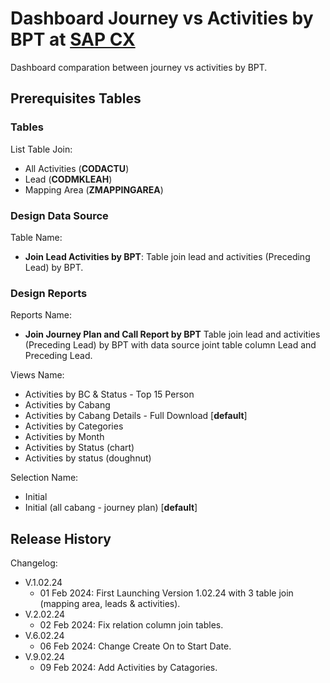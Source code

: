 # Dashboard Journey vs Activities by BPT at [SAP CX](https://www.sap.com/sea/products/crm.html)

Dashboard comparation between journey vs activities by BPT.

## Prerequisites Tables

### Tables
List Table Join:
* All Activities (**CODACTU**)
* Lead (**CODMKLEAH**)
* Mapping Area (**ZMAPPINGAREA**)

### Design Data Source
Table Name:
* **Join Lead Activities by BPT**: Table join lead and activities (Preceding Lead) by BPT.

### Design Reports
Reports Name:
* **Join Journey Plan and Call Report by BPT**
  Table join lead and activities (Preceding Lead) by BPT with data source joint table column Lead and Preceding Lead.

Views Name:
* Activities by BC & Status - Top 15 Person
* Activities by Cabang
* Activities by Cabang Details - Full Download [**default**]
* Activities by Categories
* Activities by Month
* Activities by Status (chart)
* Activities by status (doughnut)

Selection Name:
* Initial
* Initial (all cabang - journey plan) [**default**]

## Release History
Changelog:
* V.1.02.24
    * 01 Feb 2024: First Launching Version 1.02.24 with 3 table join (mapping area, leads & activities).
* V.2.02.24
    * 02 Feb 2024: Fix relation column join tables.
* V.6.02.24
    * 06 Feb 2024: Change Create On to Start Date.
* V.9.02.24
    * 09 Feb 2024: Add Activities  by Catagories.
